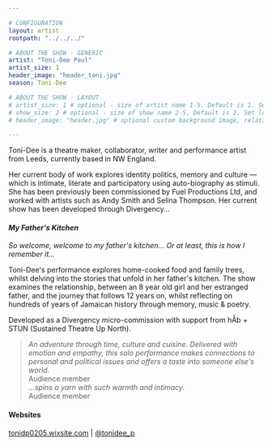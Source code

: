 ```yaml
---

# CONFIGURATION
layout: artist
rootpath: "../../../"

# ABOUT THE SHOW - GENERIC
artist: "Toni-Dee Paul"
artist_size: 1
header_image: "header_toni.jpg"
season: Toni-Dee

# ABOUT THE SHOW - LAYOUT
# artist_size: 1 # optional - size of artist name 1-5. Default is 1. Set longer names to lower values
# show_size: 2 # optional - size of show name 2-5. Default is 2. Set longer names to lower values
# header_image: "header.jpg" # optional custom background image, relative to current page

---
```

Toni-Dee is a theatre maker, collaborator, writer and performance artist from Leeds, currently based in NW England.       
         
Her current body of work explores identity politics, memory and culture — which is intimate, literate and participatory using auto-biography as stimuli. She has been previously been commissioned by Fuel Productions Ltd, and worked with artists such as Andy Smith and Selina Thompson. Her current show has been developed through Divergency…        
         
#### *My Father's Kitchen*        
*So welcome, welcome to my father's kitchen… Or at least, this is how I remember it…*         
         
Toni-Dee's performance explores home-cooked food and family trees, whilst delving into the stories that unfold in her father's kitchen. The show examines the relationship, between an 8 year old girl and her estranged father, and the journey that follows 12 years on, whilst reflecting on hundreds of years of Jamaican history through memory, music & poetry.         
            
Developed as a Divergency micro-commission with support from hÅb + STUN (Sustained Theatre Up North).           
         
>*An adventure through time, culture and cuisine. Delivered with emotion and empathy, this solo performance makes connections to personal and political issues and offers a taste into someone else's world.*<br>Audience member     
>*…spins a yarn with such warmth and intimacy.*<br>Audience member     
         
#### Websites          
<a href="http://tonidp0205.wixsite.com/tonideepaul" target="_blank">tonidp0205.wixsite.com</a> | <a href="http://twitter.com/tonidee_p" target="_blank">@tonidee_p</a>
